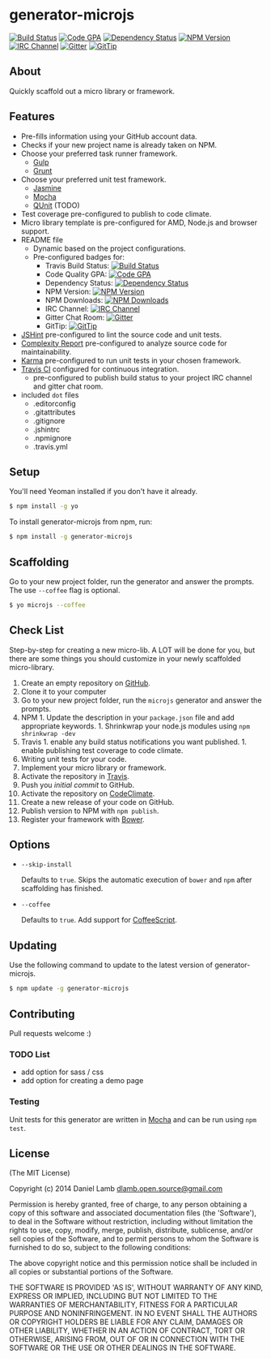 # generator-microjs
[![Build Status][build-image]][build-url]
[![Code GPA][gpa-image]][gpa-url]
[![Dependency Status][depstat-image]][depstat-url]
[![NPM Version][npm-image]][npm-url]
[![IRC Channel][irc-image]][irc-url]
[![Gitter][gitter-image]][gitter-url]
[![GitTip][tip-image]][tip-url]

## About

Quickly scaffold out a micro library or framework.

## Features

  * Pre-fills information using your GitHub account data.
  * Checks if your new project name is already taken on NPM.
  * Choose your preferred task runner framework.
    * [Gulp](http://gulpjs.com)
    * [Grunt](http://gruntjs.com)
  * Choose your preferred unit test framework.
    * [Jasmine](http://jasmine.github.io)
    * [Mocha](http://mochajs.org/)
    * [QUnit](http://qunitjs.com) (TODO)
  * Test coverage pre-configured to publish to code climate.
  * Micro library template is pre-configured for AMD, Node.js and browser support.
  * README file
    * Dynamic based on the project configurations.
    * Pre-configured badges for:
      * Travis Build Status: [![Build Status][build-image]][build-url]
      * Code Quality GPA: [![Code GPA][gpa-image]][gpa-url]
      * Dependency Status: [![Dependency Status][depstat-image]][depstat-url]
      * NPM Version: [![NPM Version][npm-image]][npm-url]
      * NPM Downloads: [![NPM Downloads][downloads-image]][downloads-url]
      * IRC Channel: [![IRC Channel][irc-image]][irc-url]
      * Gitter Chat Room: [![Gitter][gitter-image]][gitter-url]
      * GitTip: [![GitTip][tip-image]][tip-url]
  * [JSHint](https://www.npmjs.org/package/jshint) pre-configured to lint the source code and unit tests.
  * [Complexity Report](https://www.npmjs.org/package/complexity-report) pre-configured to analyze source code for maintainability.
  * [Karma](https://www.npmjs.org/package/karma) pre-configured to run unit tests in your chosen framework.
  * [Travis CI](https://travis-ci.org) configured for continuous integration.
    * pre-configured to publish build status to your project IRC channel and gitter chat room.
  * included `dot` files
    * .editorconfig
    * .gitattributes
    * .gitignore
    * .jshintrc
    * .npmignore
    * .travis.yml

## Setup

You'll need Yeoman installed if you don't have it already.

```bash
$ npm install -g yo
```

To install generator-microjs from npm, run:

```bash
$ npm install -g generator-microjs
```

## Scaffolding

Go to your new project folder, run the generator and answer the prompts. The use `--coffee` flag is optional.

```bash
$ yo microjs --coffee
```

## Check List

Step-by-step for creating a new micro-lib. A LOT will be done for you, but there are some things you should customize in your newly scaffolded micro-library.

  1. Create an empty repository on [GitHub](https://github.com).
  1. Clone it to your computer
  1. Go to your new project folder, run the `microjs` generator and answer the prompts.
  1. NPM
    1. Update the description in your `package.json` file and add appropriate keywords.
    1. Shrinkwrap your node.js modules using `npm shrinkwrap -dev`
  1. Travis
    1. enable any build status notifications you want published.
    1. enable publishing test coverage to code climate.
  1. Writing unit tests for your code.
  1. Implement your micro library or framework.
  1. Activate the repository in [Travis](https://travis-ci.org).
  1. Push you *initial commit* to GitHub.
  1. Activate the repository on [CodeClimate](https://codeclimate.com).
  1. Create a new release of your code on GitHub.
  1. Publish version to NPM with `npm publish`.
  1. Register your framework with [Bower](http://bower.io/).

## Options

* `--skip-install`

  Defaults to `true`. Skips the automatic execution of `bower` and `npm` after scaffolding has finished.

* `--coffee`

  Defaults to `true`. Add support for [CoffeeScript](http://coffeescript.org/).

## Updating

Use the following command to update to the latest version of generator-microjs.

```bash
$ npm update -g generator-microjs
```

## Contributing

Pull requests welcome :)

### TODO List

  * add option for sass / css
  * add option for creating a demo page

### Testing

Unit tests for this generator are written in [Mocha](http://mochajs.org/) and can be run using `npm test`.

## License

(The MIT License)

Copyright (c) 2014 Daniel Lamb <dlamb.open.source@gmail.com>

Permission is hereby granted, free of charge, to any person obtaining
a copy of this software and associated documentation files (the
'Software'), to deal in the Software without restriction, including
without limitation the rights to use, copy, modify, merge, publish,
distribute, sublicense, and/or sell copies of the Software, and to
permit persons to whom the Software is furnished to do so, subject to
the following conditions:

The above copyright notice and this permission notice shall be
included in all copies or substantial portions of the Software.

THE SOFTWARE IS PROVIDED 'AS IS', WITHOUT WARRANTY OF ANY KIND,
EXPRESS OR IMPLIED, INCLUDING BUT NOT LIMITED TO THE WARRANTIES OF
MERCHANTABILITY, FITNESS FOR A PARTICULAR PURPOSE AND NONINFRINGEMENT.
IN NO EVENT SHALL THE AUTHORS OR COPYRIGHT HOLDERS BE LIABLE FOR ANY
CLAIM, DAMAGES OR OTHER LIABILITY, WHETHER IN AN ACTION OF CONTRACT,
TORT OR OTHERWISE, ARISING FROM, OUT OF OR IN CONNECTION WITH THE
SOFTWARE OR THE USE OR OTHER DEALINGS IN THE SOFTWARE.

[build-url]: https://travis-ci.org/daniellmb/generator-microjs
[build-image]: http://img.shields.io/travis/daniellmb/generator-microjs.png

[gpa-url]: https://codeclimate.com/github/daniellmb/generator-microjs
[gpa-image]: http://img.shields.io/codeclimate/github/daniellmb/generator-microjs.png

[coverage-url]: https://codeclimate.com/github/daniellmb/generator-microjs/code?sort=covered_percent&sort_direction=desc
[coverage-image]: http://img.shields.io/codeclimate/coverage/github/daniellmb/generator-microjs.png

[depstat-url]: https://david-dm.org/daniellmb/generator-microjs
[depstat-image]: https://david-dm.org/daniellmb/generator-microjs.png?theme=shields.io

[issues-url]: https://github.com/daniellmb/generator-microjs/issues
[issues-image]: http://img.shields.io/github/issues/daniellmb/generator-microjs.png

[downloads-url]: https://www.npmjs.org/package/generator-microjs
[downloads-image]: http://img.shields.io/npm/dm/underscore.png

[npm-url]: https://www.npmjs.org/package/generator-microjs
[npm-image]: https://badge.fury.io/js/generator-microjs.png

[irc-url]: http://webchat.freenode.net/?channels=generator-microjs
[irc-image]: http://img.shields.io/badge/irc-%23microjs-brightgreen.png

[gitter-url]: https://gitter.im/daniellmb/generator-microjs
[gitter-image]: http://img.shields.io/badge/gitter-daniellmb/generator--microjs-brightgreen.png

[tip-url]: https://www.gittip.com/daniellmb
[tip-image]: http://img.shields.io/gittip/daniellmb.png
